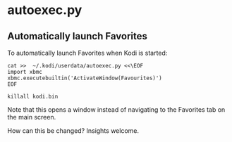 # autoexec.py

## Automatically launch Favorites

To automatically launch Favorites when Kodi is started:

```
cat >>  ~/.kodi/userdata/autoexec.py <<\EOF
import xbmc
xbmc.executebuiltin('ActivateWindow(Favourites)')
EOF

killall kodi.bin
```

Note that this opens a window instead of navigating to the Favorites tab on the main screen.

How can this be changed? Insights welcome.
